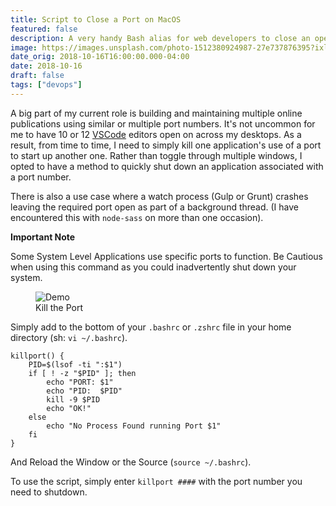 ```yaml
---
title: Script to Close a Port on MacOS
featured: false
description: A very handy Bash alias for web developers to close an open port on macOS.
image: https://images.unsplash.com/photo-1512380924987-27e737876395?ixlib=rb-1.2.1&q=80&fm=jpg&crop=entropy&cs=tinysrgb&w=2000&fit=max&ixid=eyJhcHBfaWQiOjExNzczfQ
date_orig: 2018-10-16T16:00:00.000-04:00
date: 2018-10-16
draft: false
tags: ["devops"]
---
```


A big part of my current role is building and maintaining multiple online publications using similar or multiple port numbers. It's not uncommon for me to have 10 or 12 [VSCode](https://code.visualstudio.com/?ref=blog.christophervachon.com) editors open on across my desktops. As a result, from time to time, I need to simply kill one application's use of a port to start up another one. Rather than toggle through multiple windows, I opted to have a method to quickly shut down an application associated with a port number.

There is also a use case where a watch process (Gulp or Grunt) crashes leaving the required port open as part of a background thread. (I have encountered this with `node-sass` on more than one occasion).

**Important Note**

Some System Level Applications use specific ports to function. Be Cautious when using this command as you could inadvertently shut down your system.

<figure class="kg-card kg-image-card kg-card-hascaption"><img src="https://blog.christophervachon.com/content/images/2019/05/ZwuTvFg8gS.gif" class="kg-image" alt="Demo" loading="lazy"><figcaption>Kill the Port</figcaption></figure>

Simply add to the bottom of your `.bashrc` or `.zshrc` file in your home directory (sh: `vi ~/.bashrc`).

```
killport() {
    PID=$(lsof -ti ":$1")
    if [ ! -z "$PID" ]; then
        echo "PORT: $1"
        echo "PID:  $PID"
        kill -9 $PID
        echo "OK!"
    else
        echo "No Process Found running Port $1"
    fi
}
```

And Reload the Window or the Source (`source ~/.bashrc`).

To use the script, simply enter `killport ####` with the port number you need to shutdown.
